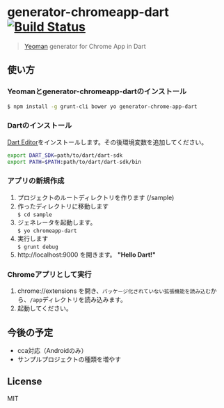 # generator-chromeapp-dart [![Build Status](https://secure.travis-ci.org/laco0416/generator-chromeapp-dart.png?branch=master)](https://travis-ci.org/laco0416/generator-chromeapp-dart)

> [Yeoman](http://yeoman.io) generator for Chrome App in Dart


## 使い方

### Yeomanとgenerator-chromeapp-dartのインストール

```bash
$ npm install -g grunt-cli bower yo generator-chrome-app-dart
``` 

### Dartのインストール

[Dart Editor](https://www.dartlang.org/tools/download.html)をインストールします。その後環境変数を追加してください。

```bash
export DART_SDK=path/to/dart/dart-sdk
export PATH=$PATH:path/to/dart/dart-sdk/bin
```

### アプリの新規作成

1. プロジェクトのルートディレクトリを作ります (/sample)
2. 作ったディレクトリに移動します  
```$ cd sample```
3. ジェネレータを起動します。  
```$ yo chromeapp-dart```
4. 実行します  
```$ grunt debug```
5. http://localhost:9000 を開きます。 **"Hello Dart!"**

### Chromeアプリとして実行

1. chrome://extensions を開き、`パッケージ化されていない拡張機能を読み込む`から、`/app`ディレクトリを読み込みます。
2. 起動してください。

## 今後の予定

- cca対応（Androidのみ）
- サンプルプロジェクトの種類を増やす

## License

MIT
